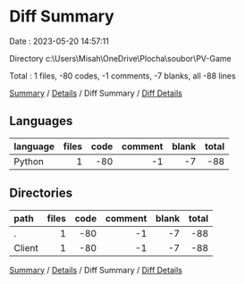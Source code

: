 # Diff Summary

Date : 2023-05-20 14:57:11

Directory c:\\Users\\Misah\\OneDrive\\Plocha\\soubor\\PV-Game

Total : 1 files,  -80 codes, -1 comments, -7 blanks, all -88 lines

[Summary](results.md) / [Details](details.md) / Diff Summary / [Diff Details](diff-details.md)

## Languages
| language | files | code | comment | blank | total |
| :--- | ---: | ---: | ---: | ---: | ---: |
| Python | 1 | -80 | -1 | -7 | -88 |

## Directories
| path | files | code | comment | blank | total |
| :--- | ---: | ---: | ---: | ---: | ---: |
| . | 1 | -80 | -1 | -7 | -88 |
| Client | 1 | -80 | -1 | -7 | -88 |

[Summary](results.md) / [Details](details.md) / Diff Summary / [Diff Details](diff-details.md)